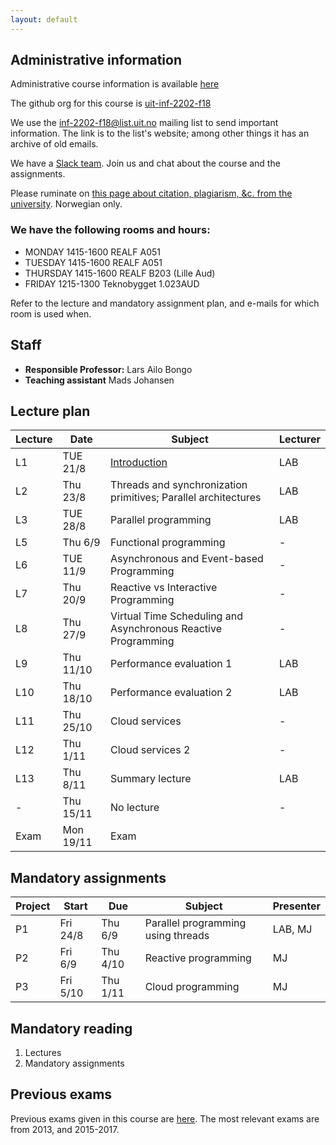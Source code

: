 ```yaml
---
layout: default
---
```


## Administrative information

Administrative course information is available [here](https://uit.no/utdanning/emner/emne/566314/inf-2202?ar=2018&semester=H)

The github org for this course is [uit-inf-2202-f18](https://github.com/uit-inf-2202-f18)

We use the [inf-2202-f18@list.uit.no](https://list.uit.no/sympa/info/inf-2202-f18) mailing list to send important information. The link is to the list's website; among other things it has an archive of old emails.

We have a [Slack team](https://uit-inf-2202-f18.slack.com/). Join us and chat about the course and the assignments.

Please ruminate on [this page about citation, plagiarism, &c. from the university](https://uit.no/om/enhet/artikkel?p_document_id=473719). Norwegian only.

### We have the following rooms and hours:

* MONDAY 1415-1600 REALF A051
* TUESDAY 1415-1600 REALF A051
* THURSDAY 1415-1600 REALF B203 (Lille Aud)
* FRIDAY 1215-1300 Teknobygget 1.023AUD

Refer to the lecture and mandatory assignment plan, and e-mails for which room is used when.

## Staff

* **Responsible Professor:** Lars Ailo Bongo
* **Teaching assistant** Mads Johansen

## Lecture plan

| Lecture | Date      | Subject                                       | Lecturer  |
|---------|-----------|-----------------------------------------------|-----------|
| L1      | TUE 21/8  | [Introduction](public/01-introduction.pptx)   | LAB       |
| L2      | Thu 23/8  | Threads and synchronization primitives; Parallel architectures | LAB |
| L3      | TUE 28/8  | Parallel programming                          | LAB       |
| L5      | Thu 6/9   | Functional programming                        | - |
| L6      | TUE 11/9  | Asynchronous and Event-based Programming      | - |
| L7      | Thu 20/9  | Reactive vs Interactive Programming           | - |
| L8      | Thu 27/9  | Virtual Time Scheduling and Asynchronous Reactive Programming | - |
| L9      | Thu 11/10 | Performance evaluation 1                      | LAB       |
| L10     | Thu 18/10 | Performance evaluation 2                      | LAB       |
| L11     | Thu 25/10 | Cloud services                                | -         |
| L12     | Thu 1/11  | Cloud services 2                              | -         |
| L13     | Thu 8/11  | Summary lecture                               | LAB       |
| -       | Thu 15/11 | No lecture                                    | -         |
| Exam    | Mon 19/11 | Exam                                          |           |


## Mandatory assignments

| Project |	Start      | Due      | Subject  | Presenter |
|---------|------------|----------|----------|---------|
| P1 	  | Fri 24/8   | Thu 6/9  | Parallel programming using threads | LAB, MJ |
| P2      | Fri 6/9    | Thu 4/10 | Reactive programming               | MJ |
| P3      | Fri 5/10   | Thu 1/11 | Cloud programming                  | MJ |

## Mandatory reading

1. Lectures
2. Mandatory assignments

## Previous exams

Previous exams given in this course are [here](https://uit.no/om/enhet/artikkel?p_document_id=319867&p_dimension_id=88131). The most relevant exams are from 2013, and 2015-2017.
